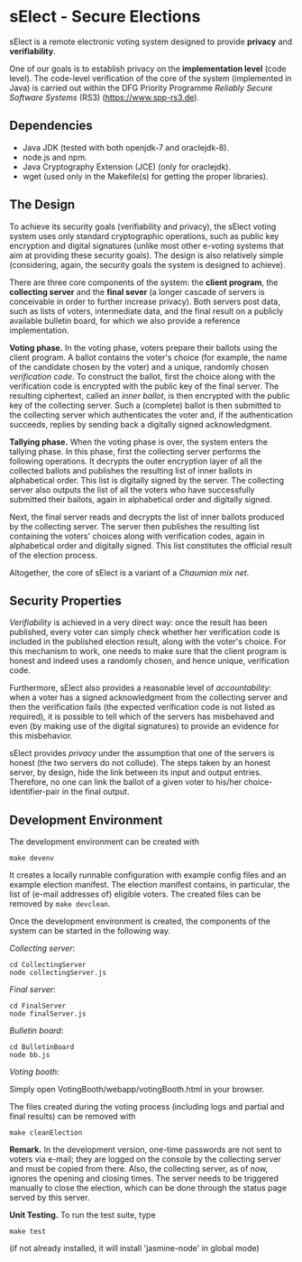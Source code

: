# sElect - Secure Elections

sElect is a remote electronic voting system designed to provide 
**privacy** and **verifiability**.

One of our goals is to establish privacy on the
**implementation level** (code level). The code-level
verification of the core of the system (implemented in Java) 
is carried out within the DFG Priority
Programme *Reliably Secure Software Systems* (RS3)
(https://www.spp-rs3.de).

## Dependencies

* Java JDK (tested with both openjdk-7 and oraclejdk-8).
* node.js and npm.
* Java Cryptography Extension (JCE) (only for oraclejdk).
* wget (used only in the Makefile(s) for getting the proper libraries).

## The Design

To achieve its security goals (verifiability and privacy), 
the sElect voting system uses only standard cryptographic
operations, such as public key encryption and digital signatures
(unlike most other e-voting systems that aim at providing these security
goals). The design is also relatively simple (considering, again,
the security goals the system is designed to achieve).

There are three core components of the system: the **client
program**, the **collecting server** and the **final sever** (a
longer cascade of servers is conceivable in order to further
increase privacy).  Both servers post data, such as lists of
voters, intermediate data, and the final result on a publicly
available bulletin board, for which we also provide a reference
implementation.

**Voting phase.** In the voting phase, voters prepare their
ballots using the client program.  A ballot contains the voter's
choice (for example, the name of the candidate chosen by the
voter) and a unique, randomly chosen _verification code_.
To construct the ballot, first the choice along with the
verification code is encrypted with the public key of the final
server. The resulting ciphertext, called an _inner ballot_,
is then encrypted with the public key of the collecting
server. Such a (complete) ballot is then submitted to the
collecting server which authenticates the voter and, if the
authentication succeeds, replies by sending back a digitally
signed acknowledgment.

**Tallying phase.** When the voting phase is over, the system
enters the tallying phase. In this phase, first the collecting
server performs the following operations. It decrypts the outer
encryption layer of all the collected ballots and publishes the
resulting list of inner ballots in alphabetical order. This list
is digitally signed by the server. The collecting server also
outputs the list of all the voters who have successfully
submitted their ballots, again in alphabetical order and
digitally signed.

Next, the final server reads and decrypts the list of inner ballots
produced by the collecting server. The server then publishes the
resulting list containing the voters' choices along with verification
codes, again in alphabetical order and digitally signed. This
list constitutes the official result of the election process.

Altogether, the core of sElect is a variant of a _Chaumian mix
net_.


## Security Properties

_Verifiability_ is achieved in a very direct way: once the result
has been published, every voter can simply check whether her
verification code is included in the published election result,
along with the voter's choice. For this mechanism to work, one needs to make
sure that the client program is honest and indeed uses a randomly
chosen, and hence unique, verification code.

Furthermore, sElect also provides a
reasonable level of _accountability_: when a voter has a signed
acknowledgment from the collecting server and then the
verification fails (the expected verification code is not listed
as required), it is possible to tell which of the servers has
misbehaved and even (by making use of the digital signatures)
to provide an evidence for this misbehavior.

sElect provides _privacy_ under the assumption that one of the
servers is honest (the two servers do not collude). The steps
taken by an honest server, by design, hide the link between its
input and output entries. Therefore, no one can link the ballot
of a given voter to his/her choice-identifier-pair in the final
output.


## Development Environment

The development environment can be created with

```
make devenv
```

It creates a locally runnable configuration with example config files and 
an example election manifest. The election manifest contains, in particular, the
list of (e-mail addresses of) eligible voters. The created files can be removed by 
`make devclean`. 

Once the development environment is created, the components of the system can 
be started in the following way.

*Collecting server*:
```
cd CollectingServer
node collectingServer.js
```

*Final server*:
```
cd FinalServer
node finalServer.js
```

*Bulletin board*:
```
cd BulletinBoard
node bb.js
```

*Voting booth*:

Simply open VotingBooth/webapp/votingBooth.html in your browser.

The files created during the voting process (including logs and partial 
and final results) can be removed with
```
make cleanElection
```

**Remark.**
In the development version, one-time passwords are not sent to
voters via e-mail; they are logged on the console by the
collecting server and must be copied from there. Also, the
collecting server, as of now, ignores the opening and closing
times. The server needs to be triggered manually to close the
election, which can be done through the status page served by
this server.

**Unit Testing.**
To run the test suite, type
```
make test
```
(if not already installed, it will install 'jasmine-node' in global mode)
